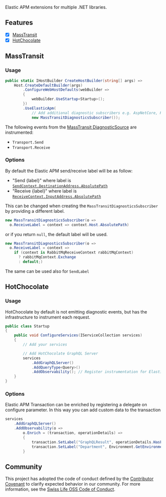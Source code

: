 Elastic APM extensions for multiple .NET libraries.
## Features

  - [X] [MassTransit](#masstrasit)
  - [X] [HotChocolate](#hotchocolate)

## MassTransit
### Usage
```csharp
public static IHostBuilder CreateHostBuilder(string[] args) =>
    Host.CreateDefaultBuilder(args)
        .ConfigureWebHostDefaults(webBuilder =>
        {
            webBuilder.UseStartup<Startup>();
        })
        .UseElasticApm(
            // Add additional diagnostic subscribers e.g. AspNetCore, Http, etc
            new MassTransitDiagnosticsSubscriber());
```

The following events from the [MassTransit DiagnosticSource](https://masstransit-project.com/advanced/monitoring/diagnostic-source.html) are instrumented:
- `Transport.Send` 
- `Transport.Receive`
### Options
By default the Elastic APM send/receive label will be as follow:
- "Send {label}" where label is [`SendContext.DestinationAddress.AbsolutePath`](https://github.com/MassTransit/MassTransit/blob/5e2a416384f005c392ead139f5c4af34511c56db/src/MassTransit/SendContext.cs#L31)
- "Receive {label}" where label is [`ReceiveContext.InputAddress.AbsolutePath`](https://github.com/MassTransit/MassTransit/blob/5e2a416384f005c392ead139f5c4af34511c56db/src/MassTransit/ReceiveContext.cs#L24)

This can be changed when creating the `MassTransitDiagnosticsSubscriber` by providing a different label.
```csharp
new MassTransitDiagnosticsSubscriber(o => 
  o.ReceiveLabel = context => context.Host.AbsolutePath)
```
or if you return `null`, the default label will be used.
```csharp
new MassTransitDiagnosticsSubscriber(o => 
  o.ReceiveLabel = context => 
    if (context is RabbitMqReceiveContext rabbitMqContext)
      ? rabbitMqContext.Exchange
      : default;)
```
The same can be used also for `SendLabel`
## HotChocolate
### Usage
HotChocolate by default is not emitting diagnostic events, but has the infrastructure to instrument each request.
```csharp
public class Startup
{
    public void ConfigureServices(IServiceCollection services)
    {
        // Add your services

        // Add HotChocolate GraphQL Server
        services
            .AddGraphQLServer()
            .AddQueryType<Query>()
            .AddObservability(); // Register instrumentation for Elastic APM
    }
}
```
### Options
Elastic APM Transaction can be enriched by registering a delegate on configure parameter. In this way you can add custom data to the transaction
```csharp
services
    .AddGraphQLServer()
    .AddObservability(o => 
        o.Enrich = (transaction, operationDetails) =>
        {
            transaction.SetLabel("GraphQLResult", operationDetails.HasFailed);
            transaction.SetLabel("Department", Environment.GetEnvironmentVariable("DEPARTMENT"));
        }
```

## Community

This project has adopted the code of conduct defined by the [Contributor Covenant](https://contributor-covenant.org/)
to clarify expected behavior in our community. For more information, see the [Swiss Life OSS Code of Conduct](https://swisslife-oss.github.io/coc).

